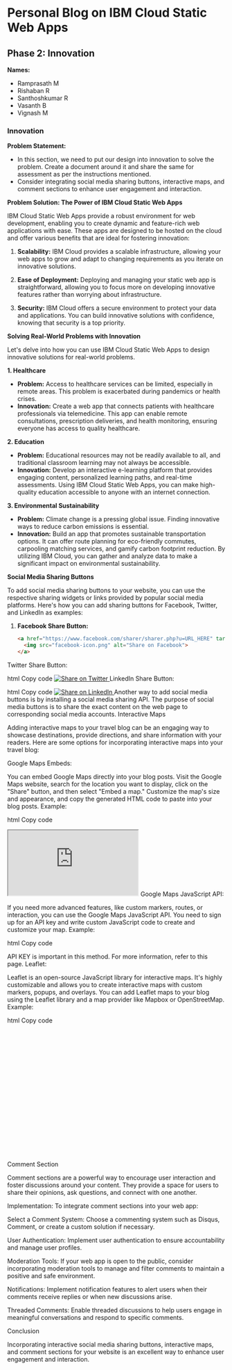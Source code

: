 # Personal Blog on IBM Cloud Static Web Apps

## Phase 2: Innovation

**Names:**
- Ramprasath M
- Rishaban R
- Santhoshkumar R
- Vasanth B
- Vignash M

### Innovation

**Problem Statement:**
- In this section, we need to put our design into innovation to solve the problem. Create a document around it and share the same for assessment as per the instructions mentioned.
- Consider integrating social media sharing buttons, interactive maps, and comment sections to enhance user engagement and interaction.

**Problem Solution: The Power of IBM Cloud Static Web Apps**

IBM Cloud Static Web Apps provide a robust environment for web development, enabling you to create dynamic and feature-rich web applications with ease. These apps are designed to be hosted on the cloud and offer various benefits that are ideal for fostering innovation:

1. **Scalability:** IBM Cloud provides a scalable infrastructure, allowing your web apps to grow and adapt to changing requirements as you iterate on innovative solutions.

2. **Ease of Deployment:** Deploying and managing your static web app is straightforward, allowing you to focus more on developing innovative features rather than worrying about infrastructure.

3. **Security:** IBM Cloud offers a secure environment to protect your data and applications. You can build innovative solutions with confidence, knowing that security is a top priority.

**Solving Real-World Problems with Innovation**

Let's delve into how you can use IBM Cloud Static Web Apps to design innovative solutions for real-world problems.

**1. Healthcare**
- **Problem:** Access to healthcare services can be limited, especially in remote areas. This problem is exacerbated during pandemics or health crises.
- **Innovation:** Create a web app that connects patients with healthcare professionals via telemedicine. This app can enable remote consultations, prescription deliveries, and health monitoring, ensuring everyone has access to quality healthcare.

**2. Education**
- **Problem:** Educational resources may not be readily available to all, and traditional classroom learning may not always be accessible.
- **Innovation:** Develop an interactive e-learning platform that provides engaging content, personalized learning paths, and real-time assessments. Using IBM Cloud Static Web Apps, you can make high-quality education accessible to anyone with an internet connection.

**3. Environmental Sustainability**
- **Problem:** Climate change is a pressing global issue. Finding innovative ways to reduce carbon emissions is essential.
- **Innovation:** Build an app that promotes sustainable transportation options. It can offer route planning for eco-friendly commutes, carpooling matching services, and gamify carbon footprint reduction. By utilizing IBM Cloud, you can gather and analyze data to make a significant impact on environmental sustainability.

**Social Media Sharing Buttons**

To add social media sharing buttons to your website, you can use the respective sharing widgets or links provided by popular social media platforms. Here's how you can add sharing buttons for Facebook, Twitter, and LinkedIn as examples:

1. **Facebook Share Button:**
   ```html
   <a href="https://www.facebook.com/sharer/sharer.php?u=URL_HERE" target="_blank">
     <img src="facebook-icon.png" alt="Share on Facebook">
   </a>
Twitter Share Button:

html
Copy code
<a href="https://twitter.com/intent/tweet?url=OUR_URL_HERE" target="_blank">
  <img src="twitter-icon.png" alt="Share on Twitter">
</a>
LinkedIn Share Button:

html
Copy code
<a href="https://www.linkedin.com/shareArticle?url=OUR_URL_HERE" target="_blank">
  <img src="linkedin-icon.png" alt="Share on LinkedIn">
</a>
Another way to add social media buttons is by installing a social media sharing API.
The purpose of social media buttons is to share the exact content on the web page to corresponding social media accounts.
Interactive Maps

Adding interactive maps to your travel blog can be an engaging way to showcase destinations, provide directions, and share information with your readers. Here are some options for incorporating interactive maps into your travel blog:

Google Maps Embeds:

You can embed Google Maps directly into your blog posts. Visit the Google Maps website, search for the location you want to display, click on the "Share" button, and then select "Embed a map." Customize the map's size and appearance, and copy the generated HTML code to paste into your blog posts.
Example:

html
Copy code
<iframe src="https://www.google.com/maps/embed?pb=!1m18!1m12!1m3!1d22461.372..."></iframe>
Google Maps JavaScript API:

If you need more advanced features, like custom markers, routes, or interaction, you can use the Google Maps JavaScript API. You need to sign up for an API key and write custom JavaScript code to create and customize your map.
Example:

html
Copy code
<div id="map"></div>
<script>
    function initMap() {
        const map = new google.maps.Map(document.getElementById('map'), {
            center: { lat: -34.397, lng: 150.644 },
            zoom: 8
        });
    }
</script>
<script async defer src="https://maps.googleapis.com/maps/api/js?key=OUR_API_KEY&callback=initMap"></script>
API KEY is important in this method. For more information, refer to this page.
Leaflet:

Leaflet is an open-source JavaScript library for interactive maps. It's highly customizable and allows you to create interactive maps with custom markers, popups, and overlays. You can add Leaflet maps to your blog using the Leaflet library and a map provider like Mapbox or OpenStreetMap.
Example:

html
Copy code
<div id="map" style="height: 300px;"></div>
<script>
    var map = L.map('map').setView([51.505, -0.09], 13);
    L.tileLayer('https://{s}.tile.openstreetmap.org/{z}/{x}/{y}.png').addTo(map);
</script>
Comment Section

Comment sections are a powerful way to encourage user interaction and foster discussions around your content. They provide a space for users to share their opinions, ask questions, and connect with one another.

Implementation:
To integrate comment sections into your web app:

Select a Comment System: Choose a commenting system such as Disqus, Comment, or create a custom solution if necessary.

User Authentication: Implement user authentication to ensure accountability and manage user profiles.

Moderation Tools: If your web app is open to the public, consider incorporating moderation tools to manage and filter comments to maintain a positive and safe environment.

Notifications: Implement notification features to alert users when their comments receive replies or when new discussions arise.

Threaded Comments: Enable threaded discussions to help users engage in meaningful conversations and respond to specific comments.

Conclusion

Incorporating interactive social media sharing buttons, interactive maps, and comment sections for your website is an excellent way to enhance user engagement and interaction.